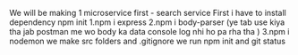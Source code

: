 We will be making 1 microservice first - search service
First i have to install dependency 
npm init 
1.npm i express
2.npm i body-parser  (ye tab use kiya tha jab postman me wo body ka data console log nhi ho pa rha tha )
3.npm i nodemon
we make src folders and .gitignore
we run npm init and git status